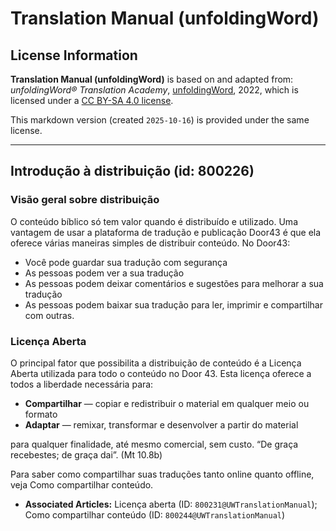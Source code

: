 # Translation Manual (unfoldingWord)

## License Information

**Translation Manual (unfoldingWord)** is based on and adapted from: _unfoldingWord® Translation Academy_, [unfoldingWord](https://unfoldingword.org/utw), 2022, which is licensed under a [CC BY-SA 4.0 license](https://creativecommons.org/licenses/by-sa/4.0/legalcode.en).

This markdown version (created `2025-10-16`) is provided under the same license.



--------------------------------

## Introdução à distribuição (id: 800226)

### Visão geral sobre distribuição

O conteúdo bíblico só tem valor quando é distribuído e utilizado. Uma vantagem de usar a plataforma de tradução e publicação Door43 é que ela oferece várias maneiras simples de distribuir conteúdo. No Door43:

* Você pode guardar sua tradução com segurança
* As pessoas podem ver a sua tradução
* As pessoas podem deixar comentários e sugestões para melhorar a sua tradução
* As pessoas podem baixar sua tradução para ler, imprimir e compartilhar com outras.

### Licença Aberta

O principal fator que possibilita a distribuição de conteúdo é a Licença Aberta utilizada para todo o conteúdo no Door 43\. Esta licença oferece a todos a liberdade necessária para:

* **Compartilhar** — copiar e redistribuir o material em qualquer meio ou formato
* **Adaptar** — remixar, transformar e desenvolver a partir do material

para qualquer finalidade, até mesmo comercial, sem custo. “De graça recebestes; de graça dai”. (Mt 10\.8b)

Para saber como compartilhar suas traduções tanto online quanto offline, veja Como compartilhar conteúdo.

* **Associated Articles:** Licença aberta (ID: `800231@UWTranslationManual`); Como compartilhar conteúdo (ID: `800244@UWTranslationManual`)

